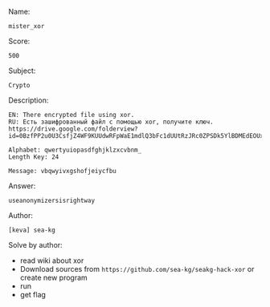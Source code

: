 Name:

	mister_xor

Score:

	500

Subject:
	
	Crypto

Description:

	EN: There encrypted file using xor.
	RU: Есть зашифрованный файл с помощью xor, получите ключ.
	https://drive.google.com/folderview?id=0BzfPP2u0U3CsfjZ4WF9KUUdwRFpWaE1mdlQ3bFc1dUUtRzJRc0ZPSDk5YlBDMEdEOUxnem8&usp=sharing

	Alphabet: qwertyuiopasdfghjklzxcvbnm_
	Length Key: 24

	Message: vbqwyivxgshofjeiycfbu

Answer:

	useanonymizersisrightway

Author:

	[keva] sea-kg

Solve by author:

* read wiki about xor
* Download sources from `https://github.com/sea-kg/seakg-hack-xor` or create new program
* run
* get flag
